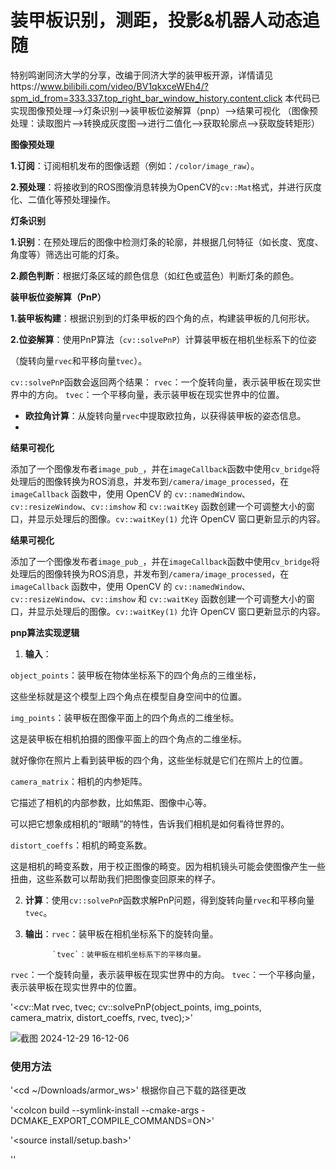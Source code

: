 

# 装甲板识别，测距，投影&机器人动态追随


特别鸣谢同济大学的分享，改编于同济大学的装甲板开源，详情请见https://www.bilibili.com/video/BV1qkxceWEh4/?spm_id_from=333.337.top_right_bar_window_history.content.click
本代码已实现图像预处理-->灯条识别-->装甲板位姿解算（pnp）-->结果可视化
（图像预处理：读取图片-->转换成灰度图-->进行二值化-->获取轮廓点-->获取旋转矩形）

**图像预处理**

**1.订阅**：订阅相机发布的图像话题（例如：`/color/image_raw`）。

**2.预处理**：将接收到的ROS图像消息转换为OpenCV的`cv::Mat`格式，并进行灰度化、二值化等预处理操作。

**灯条识别**

**1.识别**：在预处理后的图像中检测灯条的轮廓，并根据几何特征（如长度、宽度、角度等）筛选出可能的灯条。

**2.颜色判断**：根据灯条区域的颜色信息（如红色或蓝色）判断灯条的颜色。

**装甲板位姿解算（PnP）**

**1.装甲板构建**：根据识别到的灯条甲板的四个角的点，构建装甲板的几何形状。

**2.位姿解算**：使用PnP算法（`cv::solvePnP`）计算装甲板在相机坐标系下的位姿

（旋转向量`rvec`和平移向量`tvec`）。

`cv::solvePnP`函数会返回两个结果：
`rvec`：一个旋转向量，表示装甲板在现实世界中的方向。
`tvec`：一个平移向量，表示装甲板在现实世界中的位置。

- **欧拉角计算**：从旋转向量`rvec`中提取欧拉角，以获得装甲板的姿态信息。
- 
**结果可视化**

添加了一个图像发布者`image_pub_`，并在`imageCallback`函数中使用`cv_bridge`将处理后的图像转换为ROS消息，并发布到`/camera/image_processed`，在 `imageCallback` 函数中，使用 OpenCV 的 `cv::namedWindow`、`cv::resizeWindow`、`cv::imshow` 和 `cv::waitKey` 函数创建一个可调整大小的窗口，并显示处理后的图像。`cv::waitKey(1)` 允许 OpenCV 窗口更新显示的内容。

**结果可视化**

添加了一个图像发布者`image_pub_`，并在`imageCallback`函数中使用`cv_bridge`将处理后的图像转换为ROS消息，并发布到`/camera/image_processed`，在 `imageCallback` 函数中，使用 OpenCV 的 `cv::namedWindow`、`cv::resizeWindow`、`cv::imshow` 和 `cv::waitKey` 函数创建一个可调整大小的窗口，并显示处理后的图像。`cv::waitKey(1)` 允许 OpenCV 窗口更新显示的内容。

**pnp算法实现逻辑**
1. **输入**：

  `object_points`：装甲板在物体坐标系下的四个角点的三维坐标，

  这些坐标就是这个模型上四个角点在模型自身空间中的位置。

  `img_points`：装甲板在图像平面上的四个角点的二维坐标。

  这是装甲板在相机拍摄的图像平面上的四个角点的二维坐标。

  就好像你在照片上看到装甲板的四个角，这些坐标就是它们在照片上的位置。

  `camera_matrix`：相机的内参矩阵。

  它描述了相机的内部参数，比如焦距、图像中心等。

  可以把它想象成相机的“眼睛”的特性，告诉我们相机是如何看待世界的。

  `distort_coeffs`：相机的畸变系数。

  这是相机的畸变系数，用于校正图像的畸变。因为相机镜头可能会使图像产生一些扭曲，这些系数可以帮助我们把图像变回原来的样子。

2. **计算**：使用`cv::solvePnP`函数求解PnP问题，得到旋转向量`rvec`和平移向量`tvec`。

3. **输出**：`rvec`：装甲板在相机坐标系下的旋转向量。

             `tvec`：装甲板在相机坐标系下的平移向量。

`rvec`：一个旋转向量，表示装甲板在现实世界中的方向。
`tvec`：一个平移向量，表示装甲板在现实世界中的位置。


'<cv::Mat rvec, tvec;
cv::solvePnP(object_points, img_points, camera_matrix, distort_coeffs, rvec, tvec);>'

![截图 2024-12-29 16-12-06](https://github.com/user-attachments/assets/f05bca7e-c76e-4bab-8f2c-14c5aaee7a2f)


### 使用方法

'<cd ~/Downloads/armor_ws>'  根据你自己下载的路径更改

'<colcon build --symlink-install --cmake-args -DCMAKE_EXPORT_COMPILE_COMMANDS=ON>'

'<source install/setup.bash>'

'<ros2 run armor_detector armor_detector>'
